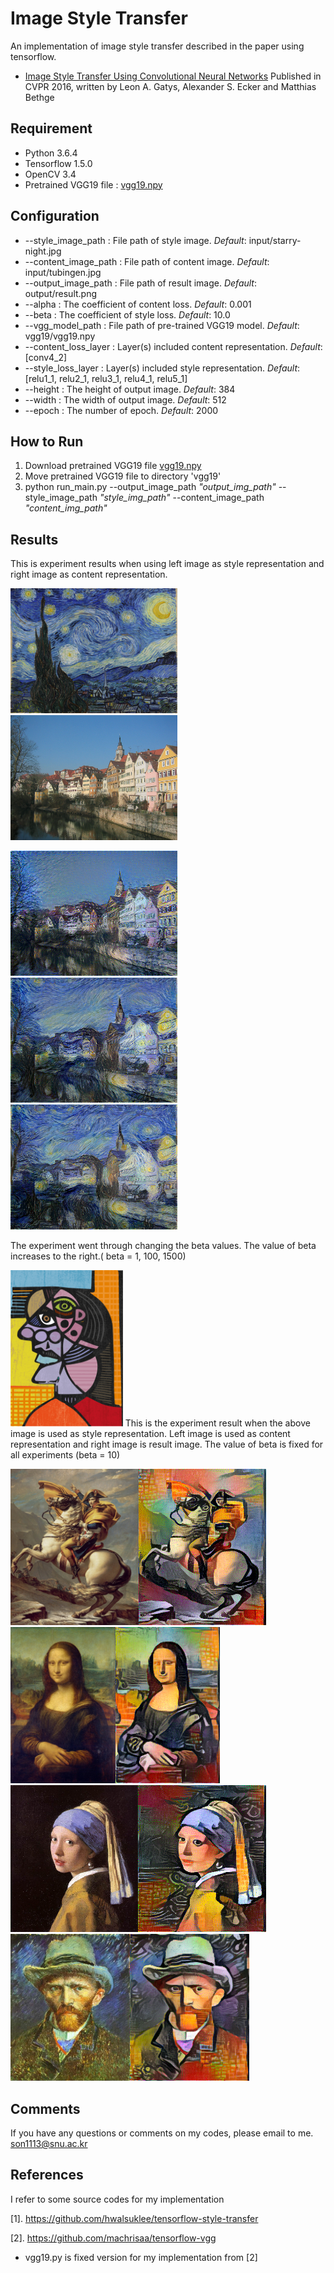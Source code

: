 # Image Style Transfer

An implementation of image style transfer described in the paper using tensorflow.
* [Image Style Transfer Using Convolutional Neural Networks](http://www.cv-foundation.org/openaccess/content_cvpr_2016/papers/Gatys_Image_Style_Transfer_CVPR_2016_paper.pdf)
Published in CVPR 2016, written by Leon A. Gatys, Alexander S. Ecker and Matthias Bethge

## Requirement
- Python 3.6.4
- Tensorflow 1.5.0 
- OpenCV 3.4
- Pretrained VGG19 file : [vgg19.npy](https://mega.nz/#!xZ8glS6J!MAnE91ND_WyfZ_8mvkuSa2YcA7q-1ehfSm-Q1fxOvvs)

## Configuration

- --style_image_path : File path of style image. *Default*: input/starry-night.jpg
- --content_image_path : File path of content image. *Default*: input/tubingen.jpg
- --output_image_path : File path of result image. *Default*: output/result.png
- --alpha : The coefficient of content loss. *Default*: 0.001
- --beta : The coefficient of style loss. *Default*: 10.0
- --vgg_model_path : File path of pre-trained VGG19 model. *Default*: vgg19/vgg19.npy
- --content_loss_layer : Layer(s) included content representation. *Default*: [conv4_2]
- --style_loss_layer : Layer(s) included style representation. *Default*: [relu1_1, relu2_1, relu3_1, relu4_1, relu5_1]
- --height : The height of output image. *Default*: 384
- --width : The width of output image. *Default*: 512
- --epoch : The number of epoch. *Default*: 2000

## How to Run
1) Download pretrained VGG19 file [vgg19.npy](https://mega.nz/#!xZ8glS6J!MAnE91ND_WyfZ_8mvkuSa2YcA7q-1ehfSm-Q1fxOvvs)
2) Move pretrained VGG19 file to directory 'vgg19'
3) python run_main.py --output_image_path  *"output_img_path"*  --style_image_path *"style_img_path"* --content_image_path *"content_img_path"*

## Results
This is experiment results when using left image as style representation and right image as content representation.
<p align = "center">

<img src = "input/starry-night.jpg" height = "200px"> <img src = "input/tubingen.jpg" height = "200px">

<img src = "output/result_beta1.png" height = "200px"><img src = "output/result_beta100.png" height = "200px"><img src = "output/result_beta1500.png" height = "200px">

The experiment went through changing the beta values. The value of beta increases to the right.( beta = 1, 100, 1500)



<img src = "input/picasso.jpg" height = "250px">
This is the experiment result when the above image is used as style representation.
Left image is used as content representation and right image is result image. The value of beta is fixed for all experiments (beta = 10)

<img src = "input/napoleon.jpg" height = "250px"><img src = "output/nap_pica_beta10.png" height = "250px"><img src = "input/monalisa.jpg" height = "250px"><img src = "output/pica_mona_beta10.png" height = "250px">
<img src = "input/girl.jpeg" height = "235px"><img src = "output/pica_girl_beta10.png" height = "235px"><img src = "input/gogh.jpg" height = "235px"><img src = "output/pica_gogh_beta10.png" height = "235px">


## Comments
If you have any questions or comments on my codes, please email to me. [son1113@snu.ac.kr](son1113@snu.ac.kr)

## References

I refer to some source codes for my implementation

[1]. https://github.com/hwalsuklee/tensorflow-style-transfer

[2]. https://github.com/machrisaa/tensorflow-vgg
* vgg19.py is fixed version for my implementation from [2]

